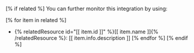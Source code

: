 [% if related %]
You can further monitor this integration by using:

[% for item in related %]
- {% relatedResource id="[[ item.id ]]" %}[[ item.name ]]{% /relatedResource %}: [[ item.info.description ]]
[% endfor %]
[% endif %]
